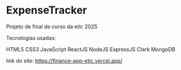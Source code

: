 # ExpenseTracker

Projeto de final de curso da etic 2025

Tecnologias usadas: 

HTML5
CSS3
JavaScript
ReactJS
NodeJS
ExpressJS
Clerk
MongoDB

link do site: https://finance-app-etic.vercel.app/
